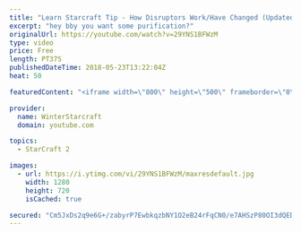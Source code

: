 ```yaml
---
title: "Learn Starcraft Tip - How Disruptors Work/Have Changed (Updated Patch 4.0 2018)"
excerpt: "hey bby you want some purification?"
originalUrl: https://youtube.com/watch?v=29YNS1BFWzM
type: video
price: Free
length: PT37S
publishedDateTime: 2018-05-23T13:22:04Z
heat: 50

featuredContent: "<iframe width=\"800\" height=\"500\" frameborder=\"0\" src=\"https://www.youtube.com/embed/29YNS1BFWzM\" allow=\"accelerometer; autoplay; encrypted-media; gyroscope; picture-in-picture\" allowfullscreen></iframe>"

provider:
  name: WinterStarcraft
  domain: youtube.com

topics:
  - StarCraft 2

images:
  - url: https://i.ytimg.com/vi/29YNS1BFWzM/maxresdefault.jpg
    width: 1280
    height: 720
    isCached: true

secured: "Cm5JxDs2q9e6G+/zabyrP7EwbkqzbNY1O2eB24rFqCN0/e7AHSzP80OI3dQEDf25jlNJFlyyHeqMzz6soWMfZseuhmNf/CzUJyuW81b1HJiyg+oTHNqbt+QEiWSDtF+wehzMFuav3lFsFp5h7+NgLWWMsnfypkxc4ub1p3w9XyOcpM1rJjL65bXewJB4DeWO+WpT9a2EMSD1kXSHbTUmC+8325SJhXBadhRpShKxSmqKMNxpOehQYGpdmbo23XuvXIaWpIMXep2N+AWtiq7yIBnWAjj1cDQC1pkKYfvO2H436IhDZpIwxyFHQV9ftP7LBIHLK4F912+H7n87K4T/7m81YYedo1Urpox6485NQEzaWJnotG2Aq6jzh3n7aUIgYmpiyRNdLFy8J7V4Or0z/fOoFi0rFMwmTQw1b1VHCFM=;rtvKPsgL8zlvoDsaAoM9PQ=="
---
```


